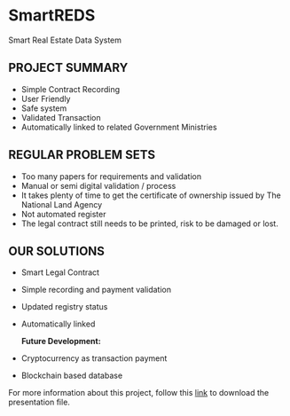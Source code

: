 # SmartREDS
Smart Real Estate Data System

## PROJECT SUMMARY
 - Simple Contract Recording
 - User Friendly
 - Safe system
 - Validated Transaction
 - Automatically linked to related Government Ministries

## REGULAR PROBLEM SETS
 - Too many papers for requirements and validation
 - Manual or semi digital validation / process
 - It takes plenty of time to get the certificate of ownership issued by The National Land Agency
 - Not automated register
 - The legal contract still needs to be printed, risk to be damaged or lost.

## OUR SOLUTIONS
 - Smart Legal Contract
 - Simple recording and payment validation
 - Updated registry status
 - Automatically linked 
  
   <b>Future Development:</b>
 - Cryptocurrency as transaction payment
 - Blockchain based database
 
 For more information about this project, follow this [link](https://github.com/hendrawd/SmartREDS/blob/master/Smart-Legal-Contract.pptx) to download the presentation file.
